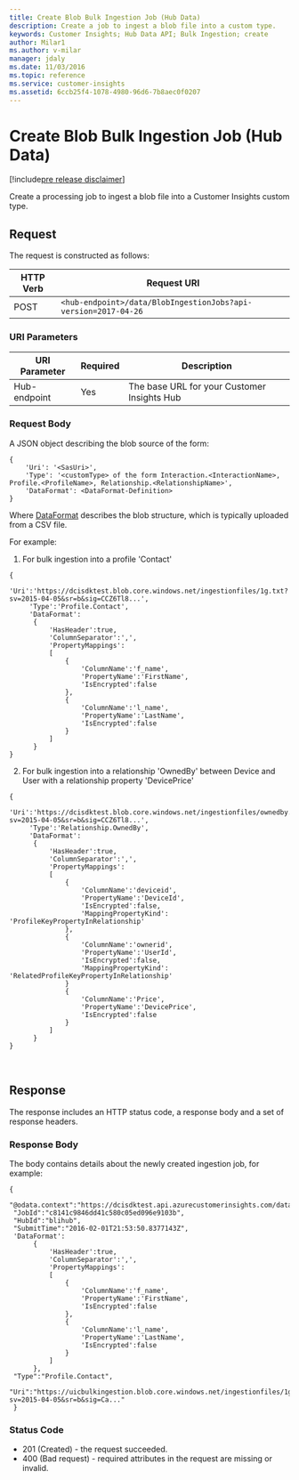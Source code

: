 ```yaml
---
title: Create Blob Bulk Ingestion Job (Hub Data)
description: Create a job to ingest a blob file into a custom type.
keywords: Customer Insights; Hub Data API; Bulk Ingestion; create
author: Milar1
ms.author: v-milar
manager: jdaly
ms.date: 11/03/2016
ms.topic: reference
ms.service: customer-insights 
ms.assetid: 6ccb25f4-1078-4980-96d6-7b8aec0f0207
---
```


Create Blob Bulk Ingestion Job (Hub Data)
===================================

[!include[pre release disclaimer](../../../includes/cc-beta-prerelease-disclaimer.md)]

Create a processing job to ingest a blob file into a Customer Insights custom type.

## Request 
The request is constructed as follows:

|**HTTP Verb**|**Request URI**|
|-------------|---------------|
|POST|`<hub-endpoint>/data/BlobIngestionJobs?api-version=2017-04-26`|

### URI Parameters

|**URI Parameter**|**Required**|**Description**|
| --------------- | ---------- | ------------- |
|Hub-endpoint|Yes|The base URL for your Customer Insights Hub|


### Request Body  
 A JSON object describing the blob source of the form:

```{json}  
{
    'Uri': '<SasUri>',
    'Type': '<customType> of the form Interaction.<InteractionName>, Profile.<ProfileName>, Relationship.<RelationshipName>',
    'DataFormat': <DataFormat-Definition>
}
```    
Where [DataFormat](../types/dataformat.md) describes the blob structure, which is typically uploaded from a CSV file.


For example:
1. For bulk ingestion into a profile 'Contact'
```{json}  
{
     'Uri':'https://dcisdktest.blob.core.windows.net/ingestionfiles/1g.txt?sv=2015-04-05&sr=b&sig=CCZ6Tl8...',
     'Type':'Profile.Contact',
     'DataFormat': 
      {
          'HasHeader':true,
          'ColumnSeparator':',',
          'PropertyMappings':
          [
              {
                  'ColumnName':'f_name',
                  'PropertyName':'FirstName',
                  'IsEncrypted':false     
              },
              {
                  'ColumnName':'l_name',
                  'PropertyName':'LastName',
                  'IsEncrypted':false       
              }
          ]
      }
}
```    

2. For bulk ingestion into a relationship 'OwnedBy' between Device and User with a relationship property 'DevicePrice'
```{json}  
{
     'Uri':'https://dcisdktest.blob.core.windows.net/ingestionfiles/ownedby.txt?sv=2015-04-05&sr=b&sig=CCZ6Tl8...',
     'Type':'Relationship.OwnedBy',
     'DataFormat': 
      {
          'HasHeader':true,
          'ColumnSeparator':',',
          'PropertyMappings':
          [
              {
                  'ColumnName':'deviceid',
                  'PropertyName':'DeviceId',
                  'IsEncrypted':false,
                  'MappingPropertyKind': 'ProfileKeyPropertyInRelationship'   
              },
              {
                  'ColumnName':'ownerid',
                  'PropertyName':'UserId',
                  'IsEncrypted':false,
                  'MappingPropertyKind': 'RelatedProfileKeyPropertyInRelationship'         
              }
              {
                  'ColumnName':'Price',
                  'PropertyName':'DevicePrice',
                  'IsEncrypted':false       
              }
          ]
      }
}
``` 

<br/>


## Response  
 The response includes an HTTP status code, a response body and a set of response headers.  

### Response Body  
The body contains details about the newly created ingestion job, for example:

```{json}  
{
 "@odata.context":"https://dcisdktest.api.azurecustomerinsights.com/data/$metadata#BlobIngestionJobs/$entity",
 "JobId":"c8141c9846dd41c580c05ed096e9103b",
 "HubId":"blihub",
 "SubmitTime":"2016-02-01T21:53:50.8377143Z",
 'DataFormat': 
      {
          'HasHeader':true,
          'ColumnSeparator':',',
          'PropertyMappings':
          [
              {
                  'ColumnName':'f_name',
                  'PropertyName':'FirstName',
                  'IsEncrypted':false     
              },
              {
                  'ColumnName':'l_name',
                  'PropertyName':'LastName',
                  'IsEncrypted':false       
              }
          ]
      },
 "Type":"Profile.Contact",
 "Uri":"https://uicbulkingestion.blob.core.windows.net/ingestionfiles/1g.txt?sv=2015-04-05&sr=b&sig=Ca..."
 }

```    


### Status Code  
  
-   201 (Created) - the request succeeded.  
-   400 (Bad request) - required attributes in the request are missing or invalid.   


